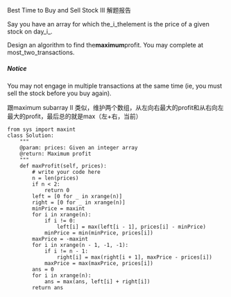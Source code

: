 Best Time to Buy and Sell Stock III 解题报告

Say you have an array for which the_i\_thelement is the price of a given stock on day\_i_.

Design an algorithm to find the**maximum**profit. You may complete at most\_two\_transactions.

##### Notice

You may not engage in multiple transactions at the same time \(ie, you must sell the stock before you buy again\).

跟maximum subarray II 类似，维护两个数组，从左向右最大的profit和从右向左最大的profit，最后总的就是max（左+右，当前）

```
from sys import maxint
class Solution:
    """
    @param: prices: Given an integer array
    @return: Maximum profit
    """
    def maxProfit(self, prices):
        # write your code here
        n = len(prices)
        if n < 2:
            return 0
        left = [0 for _ in xrange(n)]
        right = [0 for _ in xrange(n)]
        minPrice = maxint
        for i in xrange(n):
            if i != 0:
                left[i] = max(left[i - 1], prices[i] - minPrice)
            minPrice = min(minPrice, prices[i])
        maxPrice = -maxint
        for i in xrange(n - 1, -1, -1):
            if i != n - 1:
                right[i] = max(right[i + 1], maxPrice - prices[i])
            maxPrice = max(maxPrice, prices[i])
        ans = 0
        for i in xrange(n):
            ans = max(ans, left[i] + right[i])
        return ans
```



